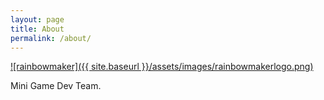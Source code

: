 ```yaml
---
layout: page
title: About
permalink: /about/
---
```


[![rainbowmaker]({{ site.baseurl }}/assets/images/rainbowmakerlogo.png)](https://rainbowmaker.co.kr/)

Mini Game Dev Team.
